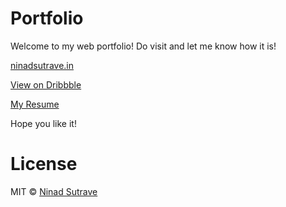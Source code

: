 # Portfolio

Welcome to my web portfolio! Do visit and let me know how it is!

[ninadsutrave.in](ninadsutrave.in)

[View on Dribbble](https://dribbble.com/shots/20651347-Web-Portfolio)

[My Resume](https://ninadsutrave.in/NinadSutrave_Resume.pdf)

Hope you like it!

# License

MIT © [Ninad Sutrave](https://ninadsutrave.in)
